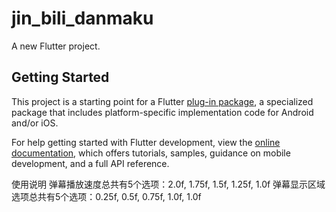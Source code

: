# jin_bili_danmaku

A new Flutter project.

## Getting Started

This project is a starting point for a Flutter
[plug-in package](https://flutter.dev/developing-packages/),
a specialized package that includes platform-specific implementation code for
Android and/or iOS.

For help getting started with Flutter development, view the
[online documentation](https://flutter.dev/docs), which offers tutorials,
samples, guidance on mobile development, and a full API reference.

使用说明
弹幕播放速度总共有5个选项：2.0f, 1.75f, 1.5f, 1.25f, 1.0f
弹幕显示区域选项总共有5个选项：0.25f, 0.5f, 0.75f, 1.0f, 1.0f



